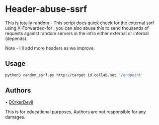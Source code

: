 # Header-abuse-ssrf

This is totally random - This script does quick check for the external ssrf using X-Forwarded-for , you can also abuse this to send thousands of requests against random servers in the infra either external or internal (depends).

Note - i'll add more headers as we improve.

## Usage  
```bash
python3 random_ssrf.py http://target id.collab.net '/endpoint'
```

## Authors
• [D0rkerDevil](https://twitter.com/D0rkerDevil) 

 This is for educational purposes, Authors are not responsible for any damages.
